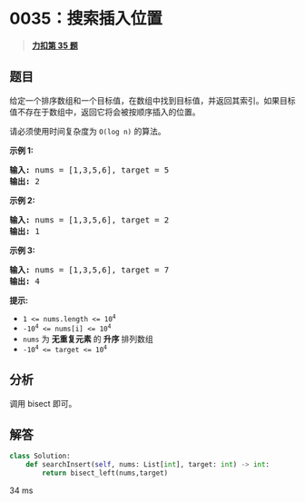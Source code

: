 # 0035：搜索插入位置


> <u>**[力扣第 35 题](https://leetcode.cn/problems/search-insert-position/)**</u>

## 题目

<p>给定一个排序数组和一个目标值，在数组中找到目标值，并返回其索引。如果目标值不存在于数组中，返回它将会被按顺序插入的位置。</p>

<p>请必须使用时间复杂度为 <code>O(log n)</code> 的算法。</p>



<p><strong>示例 1:</strong></p>

<pre>
<strong>输入:</strong> nums = [1,3,5,6], target = 5
<strong>输出:</strong> 2
</pre>

<p><strong>示例 2:</strong></p>

<pre>
<strong>输入:</strong> nums = [1,3,5,6], target = 2
<strong>输出:</strong> 1
</pre>

<p><strong>示例 3:</strong></p>

<pre>
<strong>输入:</strong> nums = [1,3,5,6], target = 7
<strong>输出:</strong> 4
</pre>



<p><strong>提示:</strong></p>

<ul>
<li><code>1 &lt;= nums.length &lt;= 10<sup>4</sup></code></li>
<li><code>-10<sup>4</sup> &lt;= nums[i] &lt;= 10<sup>4</sup></code></li>
<li><code>nums</code> 为 <strong>无重复元素 </strong>的 <strong>升序 </strong>排列数组</li>
<li><code>-10<sup>4</sup> &lt;= target &lt;= 10<sup>4</sup></code></li>
</ul>


## 分析 

调用 bisect 即可。

## 解答

```python
class Solution:
    def searchInsert(self, nums: List[int], target: int) -> int:
        return bisect_left(nums,target)
```
34 ms

